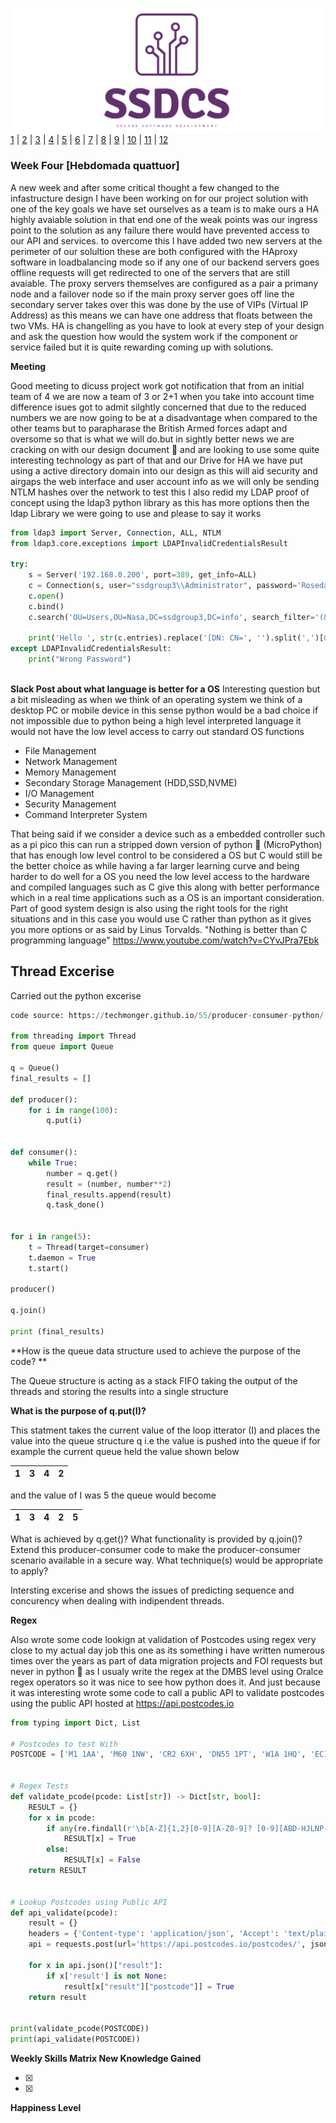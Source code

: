 ![Logo](Images/Logo.png)
[1](/MyPortfolio/SSDCS/Unit01.html) | [2](/MyPortfolio/SSDCS/Unit02.html) | [3](/MyPortfolio/SSDCS/Unit03.html) | [4](/MyPortfolio/SSDCS/Unit04.html) | [5](/MyPortfolio/SSDCS/Unit05.html) | [6](/MyPortfolio/SSDCS/Unit06.html) | [7](/MyPortfolio/SSDCS/Unit07.html) | [8](/MyPortfolio/SSDCS/Unit08.html) | [9](/MyPortfolio/SSDCS/Unit09.html) | [10](/MyPortfolio/SSDCS/Unit10.html) | [11](/MyPortfolio/SSDCS/Unit11.html) | [12](/MyPortfolio/SSDCS/Unit12.html)
### Week Four [Hebdomada quattuor]
A new week and after some critical thought a few changed to the infastructure design I have been working on for our project solution with one of the key goals we have set ourselves as a team is to make ours a HA highly avaiable solution in that end one of the weak points was our ingress point to the solution as any failure there would have prevented access to our API and services. to overcome this I have added two new servers at the perimeter of our solultion these are both configured with the HAproxy software in loadbalancing mode so if any one of our backend servers goes offline requests will get redirected to one of the servers that are still avaiable. The proxy servers themselves are configured as a pair a primany node and a failover node so if the main proxy server goes off line the secondary server takes over this was done by the use of VIPs (Virtual IP Address) as this means we can have one address that floats between the two VMs. HA is changelling as you have to look at every step of your design and ask the question how would the system work if the component or service failed but it is quite rewarding coming up with solutions.

**Meeting**

Good meeting to dicuss project work got notification that from an initial team of 4 we are now a team of 3 or 2+1 when you take into account time difference isues got to admit silghtly concerned that due to the reduced numbers we are now going to be at a disadvantage when compared to the other teams but to parapharase the British Armed forces adapt and oversome so that is what we will do.but in sightly better news we are cracking on with our design document 📄 and are looking to use some quite interesting technology as part of that and our Drive for HA we have put using a active directory domain into our design as this will aid security and airgaps the web interface and user account info as we will only be sending NTLM hashes over the network to test this I also redid my LDAP proof of concept using the ldap3 python library as this has more options then the ldap Library we were going to use and please to say it works 

```python
from ldap3 import Server, Connection, ALL, NTLM
from ldap3.core.exceptions import LDAPInvalidCredentialsResult

try:
    s = Server('192.168.0.200', port=389, get_info=ALL)
    c = Connection(s, user="ssdgroup3\\Administrator", password='Rosedale02$', check_names=True, lazy=False, raise_exceptions=True, authentication=NTLM)
    c.open()
    c.bind()
    c.search('OU=Users,OU=Nasa,DC=ssdgroup3,DC=info', search_filter='(&(userPrincipalName=Ian.Wolloff@ssdgroup3.info)(objectclass=user))')

    print('Hello ', str(c.entries).replace('[DN: CN=', '').split(',')[0], 'Logged in on DOMAIN ', [x1.upper() for x1 in str(c.entries).replace('[DN: CN=', '').split(',') if 'DC' in x1][0][3:])
except LDAPInvalidCredentialsResult:
    print("Wrong Password")
    
```

**Slack Post about what language is better for a OS**
Interesting question but a bit misleading as when we think of an operating system we think of a desktop PC or mobile device in this sense python would be a bad choice if not impossible due to python being a high level interpreted language  it would not have the low level access to carry out standard OS 
functions

* File Management
* Network Management
* Memory Management
* Secondary Storage Management (HDD,SSD,NVME)
* I/O Management
* Security Management
* Command Interpreter System

That being said if we consider a device such as a embedded controller such as a pi pico this can run a stripped down version of python :snake:  (MicroPython) that has enough low level control to be considered a OS but C would still be the better choice as while having a far larger learning curve and being harder to do well for a OS you need the low level access to the hardware and compiled languages such as C give this along with better performance which in a real time applications such as a OS is an important consideration. Part of good system design is also using the right tools for the right situations and in this case you would use C rather than python as it gives you more options or as said by Linus Torvalds. "Nothing is better than C programming language" https://www.youtube.com/watch?v=CYvJPra7Ebk

## Thread Excerise ##

Carried out the python excerise

```Python
code source: https://techmonger.github.io/55/producer-consumer-python/
 
from threading import Thread
from queue import Queue
 
q = Queue()
final_results = []
 
def producer():
    for i in range(100):
        q.put(i)
        
 
def consumer():
    while True:
        number = q.get()
        result = (number, number**2)
        final_results.append(result)
        q.task_done()
   
   
for i in range(5):
    t = Thread(target=consumer)
    t.daemon = True
    t.start()
    
producer()
 
q.join()
 
print (final_results)
```

**How is the queue data structure used to achieve the purpose of the code? **

The Queue structure is acting as a stack FIFO taking the output of the threads and storing the results into a single structure 

**What is the purpose of q.put(I)?**

This statment takes the current value of the loop itterator (I) and places the value into the queue structure q i.e the value is pushed into the queue if for example the current queue held the value shown below

| 1  | 3 | 4  | 2  |
|---|---|---|---|

and the value of I was 5 the queue would become

| 1  | 3 | 4  | 2  | 5 |
|---|---|---|---|--|


What is achieved by q.get()?
What functionality is provided by q.join()?
Extend this producer-consumer code to make the producer-consumer scenario available in a secure way. What technique(s) would be appropriate to apply?



Intersting excerise and shows the issues of predicting sequence and concurency when dealing with indipendent threads.

**Regex**

Also wrote some code lookign at validation of Postcodes using regex very close to my actual day job this one as its something i have written numerous times over the years as part of data migration projects and FOI requests but never in python 🐍 as I usualy write the regex at the DMBS level using Oralce regex operators so it was nice to see how python does it. And just because it was interesting wrote some code to call a public API to validate postcodes using the public API hosted at https://api.postcodes.io 

```python
from typing import Dict, List

# Postcodes to test With
POSTCODE = ['M1 1AA', 'M60 1NW', 'CR2 6XH', 'DN55 1PT', 'W1A 1HQ', 'EC1A 1BB']


# Regex Tests
def validate_pcode(pcode: List[str]) -> Dict[str, bool]:
    RESULT = {}
    for x in pcode:
        if any(re.findall(r'\b[A-Z]{1,2}[0-9][A-Z0-9]? [0-9][ABD-HJLNP-UW-Z]{2}\b', x)):
            RESULT[x] = True
        else:
            RESULT[x] = False
    return RESULT


# Lookup Postcodes using Public API
def api_validate(pcode):
    result = {}
    headers = {'Content-type': 'application/json', 'Accept': 'text/plain'}
    api = requests.post(url='https://api.postcodes.io/postcodes/', json={"postcodes": POSTCODE}, headers=headers)

    for x in api.json()["result"]:
        if x['result'] is not None:
            result[x["result"]["postcode"]] = True
    return result


print(validate_pcode(POSTCODE))
print(api_validate(POSTCODE))
```

**Weekly Skills Matrix New Knowledge Gained**

- [x] 
- [x] 

**Happiness Level**
